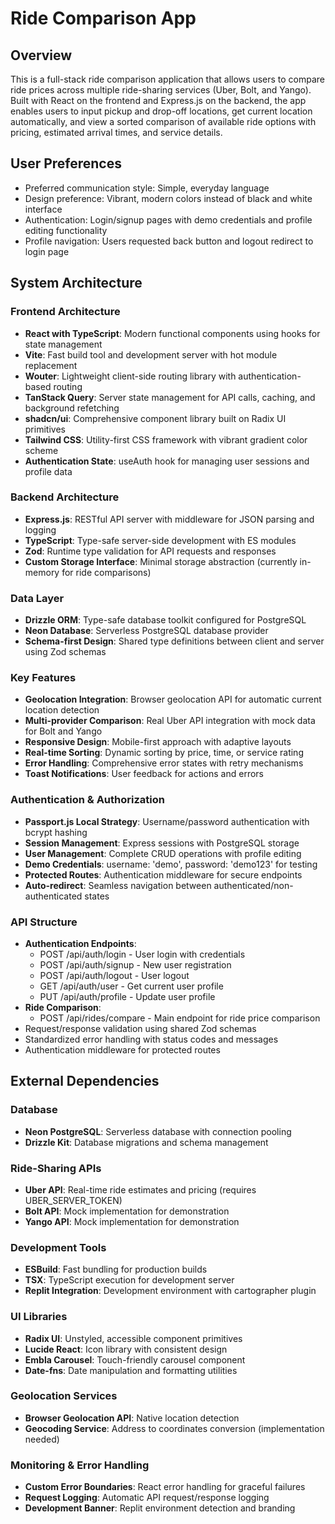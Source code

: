 # Ride Comparison App

## Overview

This is a full-stack ride comparison application that allows users to compare ride prices across multiple ride-sharing services (Uber, Bolt, and Yango). Built with React on the frontend and Express.js on the backend, the app enables users to input pickup and drop-off locations, get current location automatically, and view a sorted comparison of available ride options with pricing, estimated arrival times, and service details.

## User Preferences

- Preferred communication style: Simple, everyday language
- Design preference: Vibrant, modern colors instead of black and white interface
- Authentication: Login/signup pages with demo credentials and profile editing functionality
- Profile navigation: Users requested back button and logout redirect to login page

## System Architecture

### Frontend Architecture
- **React with TypeScript**: Modern functional components using hooks for state management
- **Vite**: Fast build tool and development server with hot module replacement
- **Wouter**: Lightweight client-side routing library with authentication-based routing
- **TanStack Query**: Server state management for API calls, caching, and background refetching
- **shadcn/ui**: Comprehensive component library built on Radix UI primitives
- **Tailwind CSS**: Utility-first CSS framework with vibrant gradient color scheme
- **Authentication State**: useAuth hook for managing user sessions and profile data

### Backend Architecture
- **Express.js**: RESTful API server with middleware for JSON parsing and logging
- **TypeScript**: Type-safe server-side development with ES modules
- **Zod**: Runtime type validation for API requests and responses
- **Custom Storage Interface**: Minimal storage abstraction (currently in-memory for ride comparisons)

### Data Layer
- **Drizzle ORM**: Type-safe database toolkit configured for PostgreSQL
- **Neon Database**: Serverless PostgreSQL database provider
- **Schema-first Design**: Shared type definitions between client and server using Zod schemas

### Key Features
- **Geolocation Integration**: Browser geolocation API for automatic current location detection
- **Multi-provider Comparison**: Real Uber API integration with mock data for Bolt and Yango
- **Responsive Design**: Mobile-first approach with adaptive layouts
- **Real-time Sorting**: Dynamic sorting by price, time, or service rating
- **Error Handling**: Comprehensive error states with retry mechanisms
- **Toast Notifications**: User feedback for actions and errors

### Authentication & Authorization
- **Passport.js Local Strategy**: Username/password authentication with bcrypt hashing
- **Session Management**: Express sessions with PostgreSQL storage
- **User Management**: Complete CRUD operations with profile editing
- **Demo Credentials**: username: 'demo', password: 'demo123' for testing
- **Protected Routes**: Authentication middleware for secure endpoints
- **Auto-redirect**: Seamless navigation between authenticated/non-authenticated states

### API Structure
- **Authentication Endpoints**:
  - POST /api/auth/login - User login with credentials
  - POST /api/auth/signup - New user registration
  - POST /api/auth/logout - User logout
  - GET /api/auth/user - Get current user profile
  - PUT /api/auth/profile - Update user profile
- **Ride Comparison**:
  - POST /api/rides/compare - Main endpoint for ride price comparison
- Request/response validation using shared Zod schemas
- Standardized error handling with status codes and messages
- Authentication middleware for protected routes

## External Dependencies

### Database
- **Neon PostgreSQL**: Serverless database with connection pooling
- **Drizzle Kit**: Database migrations and schema management

### Ride-Sharing APIs
- **Uber API**: Real-time ride estimates and pricing (requires UBER_SERVER_TOKEN)
- **Bolt API**: Mock implementation for demonstration
- **Yango API**: Mock implementation for demonstration

### Development Tools
- **ESBuild**: Fast bundling for production builds
- **TSX**: TypeScript execution for development server
- **Replit Integration**: Development environment with cartographer plugin

### UI Libraries
- **Radix UI**: Unstyled, accessible component primitives
- **Lucide React**: Icon library with consistent design
- **Embla Carousel**: Touch-friendly carousel component
- **Date-fns**: Date manipulation and formatting utilities

### Geolocation Services
- **Browser Geolocation API**: Native location detection
- **Geocoding Service**: Address to coordinates conversion (implementation needed)

### Monitoring & Error Handling
- **Custom Error Boundaries**: React error handling for graceful failures
- **Request Logging**: Automatic API request/response logging
- **Development Banner**: Replit environment detection and branding